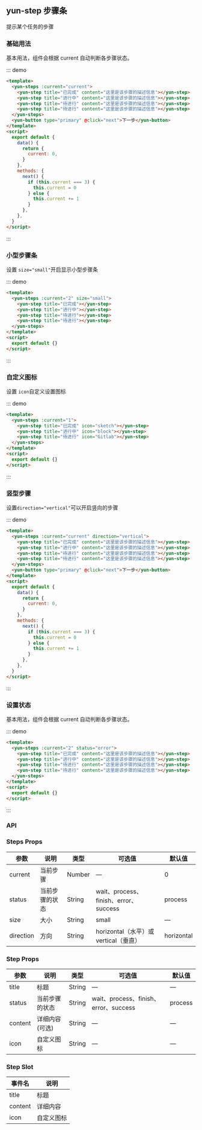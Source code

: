 ## yun-step 步骤条

提示某个任务的步骤

### 基础用法

基本用法，组件会根据 current 自动判断各步骤状态。

::: demo

```html
<template>
  <yun-steps :current="current">
    <yun-step title="已完成" content="这里是该步骤的描述信息"></yun-step>
    <yun-step title="进行中" content="这里是该步骤的描述信息"></yun-step>
    <yun-step title="待进行" content="这里是该步骤的描述信息"></yun-step>
    <yun-step title="待进行" content="这里是该步骤的描述信息"></yun-step>
  </yun-steps>
  <yun-button type="primary" @click="next">下一步</yun-button>
</template>
<script>
  export default {
    data() {
      return {
        current: 0,
      }
    },
    methods: {
      next() {
        if (this.current === 3) {
          this.current = 0
        } else {
          this.current += 1
        }
      },
    },
  }
</script>
```

:::

### 小型步骤条

设置 `size="small"`开启显示小型步骤条

::: demo

```html
<template>
  <yun-steps :current="2" size="small">
    <yun-step title="已完成"></yun-step>
    <yun-step title="进行中"></yun-step>
    <yun-step title="待进行"></yun-step>
    <yun-step title="待进行"></yun-step>
  </yun-steps>
</template>
<script>
  export default {}
</script>
```

:::

### 自定义图标

设置 `icon`自定义设置图标

::: demo

```html
<template>
  <yun-steps :current="1">
    <yun-step title="已完成" icon="sketch"></yun-step>
    <yun-step title="进行中" icon="block"></yun-step>
    <yun-step title="待进行" icon="Gitlab"></yun-step>
  </yun-steps>
</template>
<script>
  export default {}
</script>
```

:::

### 竖型步骤

设置`direction="vertical"`可以开启竖向的步骤

::: demo

```html
<template>
  <yun-steps :current="current" direction="vertical">
    <yun-step title="已完成" content="这里是该步骤的描述信息"></yun-step>
    <yun-step title="进行中" content="这里是该步骤的描述信息"></yun-step>
    <yun-step title="待进行" content="这里是该步骤的描述信息"></yun-step>
    <yun-step title="待进行" content="这里是该步骤的描述信息"></yun-step>
  </yun-steps>
  <yun-button type="primary" @click="next">下一步</yun-button>
</template>
<script>
  export default {
    data() {
      return {
        current: 0,
      }
    },
    methods: {
      next() {
        if (this.current === 3) {
          this.current = 0
        } else {
          this.current += 1
        }
      },
    },
  }
</script>
```

:::

### 设置状态

基本用法，组件会根据 current 自动判断各步骤状态。

::: demo

```html
<template>
  <yun-steps :current="2" status="error">
    <yun-step title="已完成" content="这里是该步骤的描述信息"></yun-step>
    <yun-step title="进行中" content="这里是该步骤的描述信息"></yun-step>
    <yun-step title="待进行" content="这里是该步骤的描述信息"></yun-step>
    <yun-step title="待进行" content="这里是该步骤的描述信息"></yun-step>
  </yun-steps>
</template>
<script>
  export default {}
</script>
```

:::

### API

### Steps Props

| 参数      | 说明           | 类型   | 可选值                                | 默认值     |
| --------- | -------------- | ------ | ------------------------------------- | ---------- |
| current   | 当前步骤       | Number | —                                     | 0          |
| status    | 当前步骤的状态 | String | wait、process、finish、error、success | process    |
| size      | 大小           | String | small                                 | —          |
| direction | 方向           | String | horizontal（水平）或 vertical（垂直） | horizontal |

### Step Props

| 参数    | 说明           | 类型   | 可选值                                | 默认值  |
| ------- | -------------- | ------ | ------------------------------------- | ------- |
| title   | 标题           | String | —                                     | —       |
| status  | 当前步骤的状态 | String | wait、process、finish、error、success | process |
| content | 详细内容(可选) | String | —                                     | —       |
| icon    | 自定义图标     | String | —                                     | —       |

### Step Slot

| 事件名  | 说明       |
| ------- | ---------- |
| title   | 标题       |
| content | 详细内容   |
| icon    | 自定义图标 |
